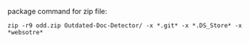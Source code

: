 package command for zip file:

`zip -r9 odd.zip Outdated-Doc-Detector/ -x *.git* -x *.DS_Store* -x *websotre*`
